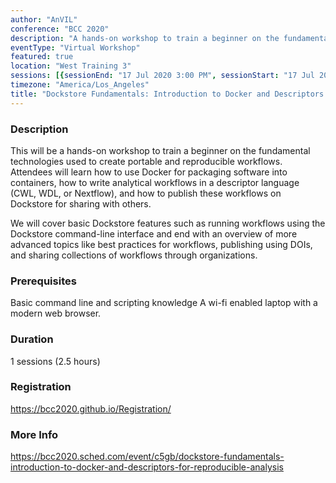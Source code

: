 ```yaml
---
author: "AnVIL"
conference: "BCC 2020"
description: "A hands-on workshop to train a beginner on the fundamental technologies used to create portable and reproducible workflows"
eventType: "Virtual Workshop"
featured: true
location: "West Training 3"
sessions: [{sessionEnd: "17 Jul 2020 3:00 PM", sessionStart: "17 Jul 2020 12:31 PM"}]
timezone: "America/Los_Angeles"
title: "Dockstore Fundamentals: Introduction to Docker and Descriptors for Reproducible Analysis - West Session"
---
```


<event-hero></event-hero>

### Description
This will be a hands-on workshop to train a beginner on the fundamental technologies used to create portable and reproducible workflows. Attendees will learn how to use Docker for packaging software into containers, how to write analytical workflows in a descriptor language (CWL, WDL, or Nextflow), and how to publish these workflows on Dockstore for sharing with others.
 
 We will cover basic Dockstore features such as running workflows using the Dockstore command-line interface and end with an overview of more advanced topics like best practices for workflows, publishing using DOIs, and sharing collections of workflows through organizations.

### Prerequisites
Basic command line and scripting knowledge
A wi-fi enabled laptop with a modern web browser.

### Duration
1 sessions (2.5 hours)

### Registration
https://bcc2020.github.io/Registration/

### More Info
https://bcc2020.sched.com/event/c5gb/dockstore-fundamentals-introduction-to-docker-and-descriptors-for-reproducible-analysis
